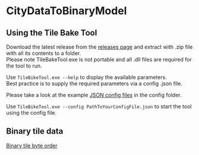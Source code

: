 # CityDataToBinaryModel

## Using the Tile Bake Tool

Download the latest release from the [releases page](https://github.com/Amsterdam/CityDataToBinaryModel/releases) and extract with .zip file with all its contents to a folder.<br>
Please note TileBakeTool.exe is not portable and all .dll files are required for the tool to run.

Use `TileBikeTool.exe --help` to display the available parameters.<br>
Best practice is to supply the required parameters via a config .json file.

Please take a look at the example [JSON config files](config/) in the config folder.

Use `TileBikeTool.exe --config PathToYourConfigFile.json` to start the tool using the config file.

## Binary tile data

[Binary tile byte order](docs/BinaryFileContents.md)


